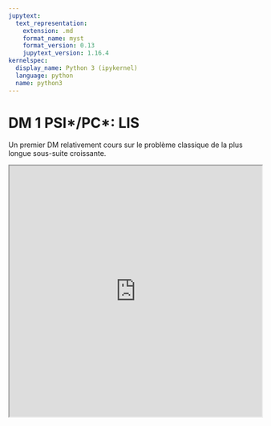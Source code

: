 ```yaml
---
jupytext:
  text_representation:
    extension: .md
    format_name: myst
    format_version: 0.13
    jupytext_version: 1.16.4
kernelspec:
  display_name: Python 3 (ipykernel)
  language: python
  name: python3
---
```


# DM 1 PSI*/PC*: LIS

Un premier DM relativement cours sur le problème classique de la plus longue sous-suite croissante.

<iframe src=https://mozilla.github.io/pdf.js/web/viewer.html?file=https://raw.githubusercontent.com/tcanta/itc2a/master/dm/lis.pdf#zoom=page-fit&pagemode=none height=500 width=100% allowfullscreen></iframe>

